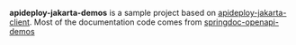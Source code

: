 **apideploy-jakarta-demos** is a sample project based on [apideploy-jakarta-client](https://github.com/apideploy-team/apideploy-jakarta-client). Most of the documentation code comes from [springdoc-openapi-demos](https://github.com/springdoc/springdoc-openapi-demos) 